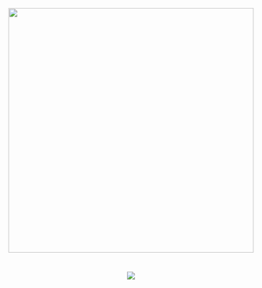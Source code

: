 


<div id="header" align="center">
  <img src=https://user-images.githubusercontent.com/74038190/221352995-5ac18bdf-1a19-4f99-bbb6-77559b220470.gif width="500"/>
<h1 align="center">
    <img src="https://readme-typing-svg.herokuapp.com/?font=Righteous&size=35&center=true&vCenter=true&width=500&height=70&duration=4000&lines=Hi+There!+👋;+I'm+Maitri+Patel;" />
</h1>
</div>

<!--
**Maitri7498/Maitri7498** is a ✨ _special_ ✨ repository because its `README.md` (this file) appears on your GitHub profile.

Here are some ideas to get you started:

- 🔭 I’m currently working on ...
- 🌱 I’m currently learning ...
- 👯 I’m looking to collaborate on ...
- 🤔 I’m looking for help with ...
- 💬 Ask me about ...
- 📫 How to reach me: ...
- 😄 Pronouns: ...
- ⚡ Fun fact: ...
-->
